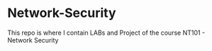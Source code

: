 # Network-Security
This repo is where I contain LABs and Project of the course NT101 - Network Security
